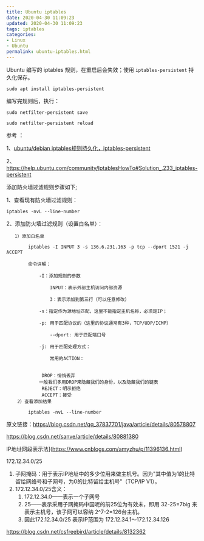 ```yaml
---
title: Ubuntu iptables
date: 2020-04-30 11:09:23
updated: 2020-04-30 11:09:23
tags: iptables
categories: 
- Linux
- Ubuntu
permalink: ubuntu-iptables.html
---
```


Ubuntu 编写的 iptables 规则，在重启后会失效；使用 `iptables-persistent` 持久化保存。

```
sudo apt install iptables-persistent
```

编写完规则后，执行：

```
sudo netfilter-persistent save
 
sudo netfilter-persistent reload
```



参考 ：

1、[ubuntu/debian iptables规则持久化，iptables-persistent](https://zorz.cc/post/ubuntu-debian-iptables-persistent.html) 

2、 https://help.ubuntu.com/community/IptablesHowTo#Solution_.233_iptables-persistent



添加防火墙过滤规则步骤如下;

1、查看现有防火墙过滤规则：

    iptables -nvL --line-number

2、添加防火墙过滤规则（设置白名单）：

       1）添加白名单
    
            iptables -I INPUT 3 -s 136.6.231.163 -p tcp --dport 1521 -j ACCEPT
    
            命令详解：
    
                -I：添加规则的参数  
    
                    INPUT：表示外部主机访问内部资源
    
                    3：表示添加到第三行（可以任意修改）
    
                -s：指定作为源地址匹配，这里不能指定主机名称，必须是IP；
    
                -p: 用于匹配协议的（这里的协议通常有3种，TCP/UDP/ICMP）
    
                    --dport: 用于匹配端口号
    
                -j: 用于匹配处理方式：
    
                    常用的ACTION：


	             DROP：悄悄丢弃
		        一般我们多用DROP来隐藏我们的身份，以及隐藏我们的链表
	             REJECT：明示拒绝
	             ACCEPT：接受
	    2）查看添加结果
	
	        iptables -nvL --line-number

原文链接：https://blog.csdn.net/qq_37837701/java/article/details/80578807

https://blog.csdn.net/sanve/article/details/80881380

IP地址网段表示法](https://www.cnblogs.com/amyzhu/p/11396136.html)

172.12.34.0/25

1. 子网掩码：用于表示IP地址中的多少位用来做主机号。因为"其中值为1的比特留给网络号和子网号，为0的比特留给主机号"（TCP/IP V1）。
2. 172.12.34.0/25含义：
   1. 172.12.34.0——表示一个子网号
   2. 25——表示采用子网掩码中国呢的前25位为有效未，即用 32-25=7big 来表示主机号，该子网可以容纳 2^7-2=126台主机。
   3. 因此172.12.34.0/25 表示IP范围为 172.12.34.1～172.12.34.126





https://blog.csdn.net/csfreebird/article/details/8132362


